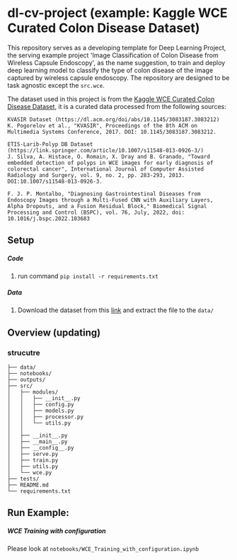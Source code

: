 # dl-cv-project (example: Kaggle WCE Curated Colon Disease Dataset)

This repository serves as a developing template for Deep Learning Project, the serving example project 'Image Classification of Colon Disease from Wireless Capsule Endoscopy', as the name suggestion, to train and deploy deep learning model to classify the type of colon disease of the image captured by wireless capsule endoscopy. The repository are designed to be task agnostic except the `src.wce`. 

The dataset used in this project is from the [Kaggle WCE Curated Colon Disease Dataset](https://www.kaggle.com/datasets/francismon/curated-colon-dataset-for-deep-learning?select=train), it is a curated data processed from the following sources:  
```
KVASIR Dataset (https://dl.acm.org/doi/abs/10.1145/3083187.3083212)
K. Pogorelov et al., "KVASIR", Proceedings of the 8th ACM on Multimedia Systems Conference, 2017. DOI: 10.1145/3083187.3083212.

ETIS-Larib-Polyp DB Dataset (https://link.springer.com/article/10.1007/s11548-013-0926-3/)
J. Silva, A. Histace, O. Romain, X. Dray and B. Granado, "Toward embedded detection of polyps in WCE images for early diagnosis of colorectal cancer", International Journal of Computer Assisted Radiology and Surgery, vol. 9, no. 2, pp. 283-293, 2013. DOI:10.1007/s11548-013-0926-3.

F. J. P. Montalbo, "Diagnosing Gastrointestinal Diseases from Endoscopy Images through a Multi-Fused CNN with Auxiliary Layers, Alpha Dropouts, and a Fusion Residual Block," Biomedical Signal Processing and Control (BSPC), vol. 76, July, 2022, doi: 10.1016/j.bspc.2022.103683
```

## Setup

##### Code #####
1. run command  `pip install -r requirements.txt`

##### Data #####
1. Download the dataset from this [link](https://www.kaggle.com/datasets/francismon/curated-colon-dataset-for-deep-learning?select=train) and extract the file to the `data/`



## Overview (updating)


### strucutre

```
├── data/
├── notebooks/
├── outputs/
├── src/
│   ├── modules/
│   │   ├── __init__.py
│   │   ├── config.py
│   │   ├── models.py
│   │   ├── processor.py
│   │   └── utils.py
│   │
│   ├── __init__.py
│   ├── __main__.py
│   ├── __config__.py
│   ├── serve.py
│   ├── train.py
│   ├── utils.py
│   └── wce.py
├── tests/
├── README.md
└── requirements.txt
```


## Run Example: 

##### WCE Training with configuration #####

Please look at `notebooks/WCE_Training_with_configuration.ipynb`  
